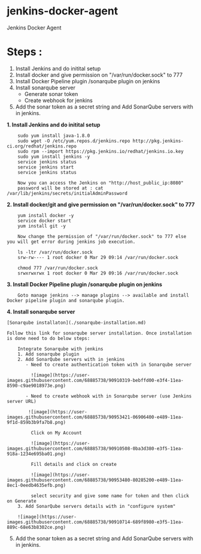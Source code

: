 # jenkins-docker-agent
Jenkins Docker Agent

Steps :
=======
1. Install Jenkins and do initital setup
2. Install docker and give permission on "/var/run/docker.sock" to 777
3. Install Docker Pipeline plugin /sonarqube plugin on jenkins
4. Install sonarqube server
    - Generate sonar token
    - Create webhook for jenkins
5. Add the sonar token as a secret string and Add SonarQube servers with in jenkins.


**1. Install Jenkins and do initital setup**

        sudo yum install java-1.8.0
        sudo wget -O /etc/yum.repos.d/jenkins.repo http://pkg.jenkins-ci.org/redhat/jenkins.repo
        sudo rpm --import https://pkg.jenkins.io/redhat/jenkins.io.key
        sudo yum install jenkins -y
        service jenkins status
        service jenkins start
        service jenkins status

        Now you can access the Jenkins on "http://host_public_ip:8080" 
        password will be stored at : cat /var/lib/jenkins/secrets/initialAdminPassword

**2. Install docker/git and give permission on "/var/run/docker.sock" to 777**

        yum install docker -y
        service docker start
        yum install git -y

        Now change the permission of "/var/run/docker.sock" to 777 else you will get error during jenkins job execution.

        ls -ltr /var/run/docker.sock
        srw-rw---- 1 root docker 0 Mar 29 09:14 /var/run/docker.sock

        chmod 777 /var/run/docker.sock
        srwxrwxrwx 1 root docker 0 Mar 29 09:16 /var/run/docker.sock
**3. Install Docker Pipeline plugin /sonarqube plugin on jenkins**

        Goto manage jenkins --> manage plugins --> available and install Docker pipeline plugin and sonarqube plugin.

**4. Install sonarqube server**

    [Sonarqube installaton](./sonarqube-installation.md) 
    
    Follow this link for sonarqube server installation. Once installation is done need to do below steps:

        Integrate Sonarqube with jenkins
        1. Add sonarqube plugin 
        2. Add SonarQube servers with in jenkins
           - Need to create authentication token with in Sonarqube server

             ![image](https://user-images.githubusercontent.com/68885738/90910319-bebffd00-e3f4-11ea-8590-c9ae9018973e.png)

           - Need to create webhook with in Sonarqube server (use Jenkins server URL)

            ![image](https://user-images.githubusercontent.com/68885738/90953421-06906400-e489-11ea-9f1d-859b3b9fa7b8.png)

             Click on My Account

             ![image](https://user-images.githubusercontent.com/68885738/90910508-0ba3d380-e3f5-11ea-918a-1234e695ba01.png)

             Fill details and click on create

             ![image](https://user-images.githubusercontent.com/68885738/90953480-80285200-e489-11ea-8ec1-0eedb4635efb.png)

             select security and give some name for token and then click on Generate
        3. Add SonarQube servers details with in "configure system"

        ![image](https://user-images.githubusercontent.com/68885738/90910714-689f8980-e3f5-11ea-889c-68e63b8302ce.png)



5. Add the sonar token as a secret string and Add SonarQube servers with in jenkins.

